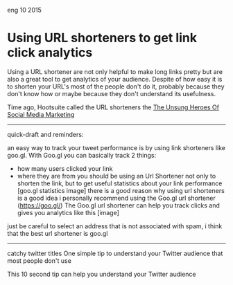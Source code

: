 <permalink>eng</permalink>
<month>10</month>
<year>2015</year>

# Using URL shorteners to get link click analytics

Using a URL shortener are not only helpful to make long links pretty but are also a great tool to get analytics of your audience.
Despite of how easy it is to shorten your URL's most of the people don't do it, probably because they don't know how or maybe because they don't understand its usefulness.

Time ago, Hootsuite called the URL shorteners the [The Unsung Heroes Of Social Media Marketing](https://blog.hootsuite.com/what-are-url-shorteners/)

---
quick-draft and reminders: 

an easy way to track your tweet performance is by using link shorteners like goo.gl. With Goo.gl you can basically track 2 things:
- how many users clicked your link
- where they are from
you should be using an Url Shortener not only to shorten the link, but to get useful statistics about your link performance
[goo.gl statistics image]
there is a good reason why using url shorteners is a good idea
i personally recommend using the Goo.gl url shortener (https://goo.gl/)
The Goo.gl url shortener can help you track clicks and gives you analytics like this [image]

just be careful to select an address that is not associated with spam, i think that the best url shortener is goo.gl 

---

<hidden>
catchy twitter titles
One simple tip to understand your Twitter audience that most people don't use

This 10 second tip can help you understand your Twitter audience
</hidden>